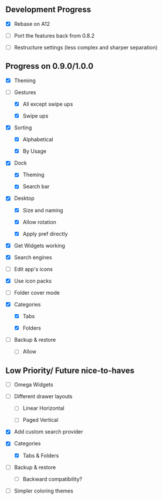 ## Development Progress

- [x] Rebase on A12

- [ ] Port the features back from 0.8.2

- [ ] Restructure settings (less complex and sharper separation)

## Progress on 0.9.0/1.0.0

- [x] Theming

- [ ] Gestures

  - [x] All except swipe ups

  - [X] Swipe ups

- [X] Sorting

  - [x] Alphabetical

  - [x] By Usage

- [X] Dock

  - [x] Theming

  - [X] Search bar

- [X] Desktop

  - [x] Size and naming

  - [x] Allow rotation

  - [X] Apply pref directly

- [x] Get Widgets working

- [X] Search engines

- [ ] Edit app's icons

- [x] Use icon packs

- [ ] Folder cover mode

- [X] Categories

  - [X] Tabs

  - [X] Folders

- [ ] Backup & restore

  - [ ] Allow

## Low Priority/ Future nice-to-haves

- [ ] Omega Widgets

- [ ] Different drawer layouts

  - [ ] Linear Horizontal

  - [ ] Paged Vertical

- [X] Add custom search provider

- [X] Categories

  - [X] Tabs & Folders

- [ ] Backup & restore

  - [ ] Backward compatibility?

- [ ] Simpler coloring themes